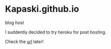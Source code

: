 Kapaski.github.io
=================

blog host

I suddently decided to try heroku for post hosting.

Check the [url]() later!
